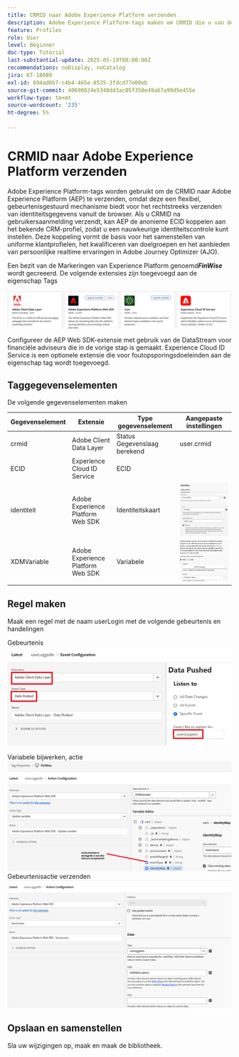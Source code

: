 ```yaml
---
title: CRMID naar Adobe Experience Platform verzenden
description: Adobe Experience Platform-tags maken om CRMID die u van de browser hebt ontvangen, naar Adobe Experience Platform te verzenden
feature: Profiles
role: User
level: Beginner
doc-type: Tutorial
last-substantial-update: 2025-05-19T00:00:00Z
recommendations: noDisplay, noCatalog
jira: KT-18089
exl-id: 894ad6b7-c4b4-465e-8535-3fdcd77e00eb
source-git-commit: 40690024e5348dd3ac05f350e49a67a99d5e455e
workflow-type: tm+mt
source-wordcount: '235'
ht-degree: 5%

---
```


# CRMID naar Adobe Experience Platform verzenden

Adobe Experience Platform-tags worden gebruikt om de CRMID naar Adobe Experience Platform (AEP) te verzenden, omdat deze een flexibel, gebeurtenisgestuurd mechanisme biedt voor het rechtstreeks verzenden van identiteitsgegevens vanuit de browser. Als u CRMID na gebruikersaanmelding verzendt, kan AEP de anonieme ECID koppelen aan het bekende CRM-profiel, zodat u een nauwkeurige identiteitscontrole kunt instellen. Deze koppeling vormt de basis voor het samenstellen van uniforme klantprofielen, het kwalificeren van doelgroepen en het aanbieden van persoonlijke realtime ervaringen in Adobe Journey Optimizer (AJO).

Een bezit van de Markeringen van Experience Platform genoemd _&#x200B;**FinWise**&#x200B;_ wordt gecreeerd. De volgende extensies zijn toegevoegd aan de eigenschap Tags

![ markeringen-uitbreidingen ](assets/tags-extensions.png)

Configureer de AEP Web SDK-extensie met gebruik van de DataStream voor financiële adviseurs die in de vorige stap is gemaakt.
Experience Cloud ID Service is een optionele extensie die voor foutopsporingsdoeleinden aan de eigenschap tag wordt toegevoegd.

## Taggegevenselementen

De volgende gegevenselementen maken

| Gegevenselement | Extensie | Type gegevenselement | Aangepaste instellingen |
|--------------|-----------------------------------|---------------------------|----------------------------------------|
| crmid | Adobe Client Data Layer | Status Gegevenslaag berekend | user.crmid |
| ECID | Experience Cloud ID Service | ECID |                                        |
| identiteit | Adobe Experience Platform Web SDK | Identiteitskaart | ![afbeelding](assets/identity-settings.png) |
| XDMVariable | Adobe Experience Platform Web SDK | Variabele | ![afbeelding](assets/xdmvariable.png) |

## Regel maken

Maak een regel met de naam userLogin met de volgende gebeurtenis en handelingen

Gebeurtenis
![ gebeurtenis ](assets/data-pushed-event.png)

Variabele bijwerken, actie
![ update-veranderlijk ](assets/update-variable.png)
Gebeurtenisactie verzenden
![ send-event ](assets/send-event.png)

## Opslaan en samenstellen

Sla uw wijzigingen op, maak en maak de bibliotheek.
